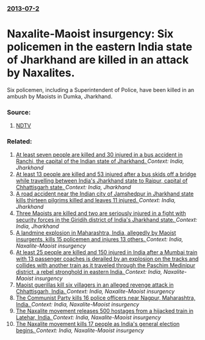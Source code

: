 ### [2013-07-2](/news/2013/07/2/index.md)

# Naxalite-Maoist insurgency: Six policemen in the eastern India state of Jharkhand are killed in an attack by Naxalites. 

Six policemen, including a Superintendent of Police, have been killed in an ambush by Maoists in Dumka, Jharkhand.


### Source:

1. [NDTV](http://www.ndtv.com/article/india/major-maoist-attack-in-jharkhand-eight-policemen-feared-killed-386972)

### Related:

1. [At least seven people are killed and 30 injured in a bus accident in Ranchi, the capital of the Indian state of Jharkhand. ](/news/2016/05/9/at-least-seven-people-are-killed-and-30-injured-in-a-bus-accident-in-ranchi-the-capital-of-the-indian-state-of-jharkhand.md) _Context: India, Jharkhand_
2. [At least 13 people are killed and 53 injured after a bus skids off a bridge while travelling between India's Jharkhand state to Raipur, capital of Chhattisgarh state. ](/news/2016/05/4/at-least-13-people-are-killed-and-53-injured-after-a-bus-skids-off-a-bridge-while-travelling-between-india-s-jharkhand-state-to-raipur-capi.md) _Context: India, Jharkhand_
3. [A road accident near the Indian city of Jamshedpur in Jharkhand state kills thirteen pilgrims killed and leaves 11 injured. ](/news/2015/08/14/a-road-accident-near-the-indian-city-of-jamshedpur-in-jharkhand-state-kills-thirteen-pilgrims-killed-and-leaves-11-injured.md) _Context: India, Jharkhand_
4. [Three Maoists are killed and two are seriously injured in a fight with security forces in the Giridih district of India's Jharkhand state. ](/news/2014/09/13/three-maoists-are-killed-and-two-are-seriously-injured-in-a-fight-with-security-forces-in-the-giridih-district-of-india-s-jharkhand-state.md) _Context: India, Jharkhand_
5. [A landmine explosion in Maharashtra, India, allegedly by Maoist insurgents, kills 15 policemen and injures 13 others. ](/news/2012/03/27/a-landmine-explosion-in-maharashtra-india-allegedly-by-maoist-insurgents-kills-15-policemen-and-injures-13-others.md) _Context: India, Naxalite-Maoist insurgency_
6. [At least 25 people are killed and 150 injured in India after a Mumbai train with 13 passenger coaches is derailed by an explosion on the tracks and collides with another train as it traveled through the Paschim Medinipur district, a rebel stronghold in eastern India. ](/news/2010/05/28/at-least-25-people-are-killed-and-150-injured-in-india-after-a-mumbai-train-with-13-passenger-coaches-is-derailed-by-an-explosion-on-the-tra.md) _Context: India, Naxalite-Maoist insurgency_
7. [Maoist guerillas kill six villagers in an alleged revenge attack in Chhattisgarh, India. ](/news/2010/05/16/maoist-guerillas-kill-six-villagers-in-an-alleged-revenge-attack-in-chhattisgarh-india.md) _Context: India, Naxalite-Maoist insurgency_
8. [ The Communist Party kills 16 police officers near Nagpur, Maharashtra, India. ](/news/2009/05/21/the-communist-party-kills-16-police-officers-near-nagpur-maharashtra-india.md) _Context: India, Naxalite-Maoist insurgency_
9. [ The Naxalite movement releases 500 hostages from a hijacked train in Latehar, India. ](/news/2009/04/22/the-naxalite-movement-releases-500-hostages-from-a-hijacked-train-in-latehar-india.md) _Context: India, Naxalite-Maoist insurgency_
10. [ The Naxalite movement kills 17 people as India's general election begins. ](/news/2009/04/16/the-naxalite-movement-kills-17-people-as-india-s-general-election-begins.md) _Context: India, Naxalite-Maoist insurgency_
